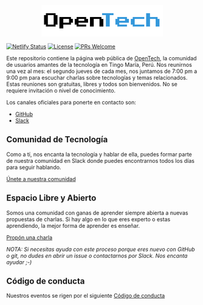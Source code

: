<p align="center">
  <img src="public/assets/img/name.png" width="320" alt="OpenTech" />
</p>

[![Netlify Status](https://api.netlify.com/api/v1/badges/f6ad4d4e-3128-43db-a06e-6f63790cba6c/deploy-status)](https://app.netlify.com/sites/opentech/deploys) [![License](https://img.shields.io/badge/license-MIT-blue.svg)](https://github.com/opentech-pe/opentech.pe/blob/master/LICENSE) [![PRs Welcome](https://img.shields.io/badge/PRs-welcome-brightgreen.svg)](http://makeapullrequest.com)

Este repositorio contiene la página web pública de [OpenTech](https://opentech.netlify.com/), la comunidad de usuarios amantes de la tecnología en Tingo María, Perú. Nos reunirnos una vez al mes: el segundo jueves de cada mes, nos juntamos de 7:00 pm a 9:00 pm para escuchar charlas sobre tecnologías y temas relacionados. Estas reuniones son gratuitas, libres y todos son bienvenidos. No se requiere invitación o nivel de conocimiento.

Los canales oficiales para ponerte en contacto son:

- [GitHub](https://github.com/opentech-pe)
- [Slack](https://hola-opentech.herokuapp.com/)

## Comunidad de Tecnología

Como a tí, nos encanta la tecnología y hablar de ella, puedes formar parte de nuestra comunidad en Slack donde puedes encontrarnos todos los días para seguir hablando.

[Únete a nuestra comunidad](https://hola-opentech.herokuapp.com/)

## Espacio Libre y Abierto

Somos una comunidad con ganas de aprender siempre abierta a nuevas propuestas de charlas. Si hay algo en lo que eres experto o estas aprendiendo, la mejor forma de aprender es enseñar.

[Propón una charla](https://github.com/opentech-pe/opentech.pe/issues/new?assignees=jhonfitzgerald%2C+paulotijero%2C+manuelrojasc&labels=cfp&template=propuesta-de-charla.md&title=Título+de+tu+charla+.+.+.)

_NOTA: Si necesitas ayuda con este proceso porque eres nuevo con GitHub o git, no dudes en abrir un issue o contactarnos por Slack. Nos encanta ayudar ;-)_

<!-- ### Sponsors

¿Quieres que tu empresa u organización patrocine estos eventos? (Acá puedes ver cómo participar como sponsor)[link para recaudos]. -->

## Código de conducta

Nuestros eventos se rigen por el siguiente [Código de conducta](/CODE_OF_CONDUCT.md)
